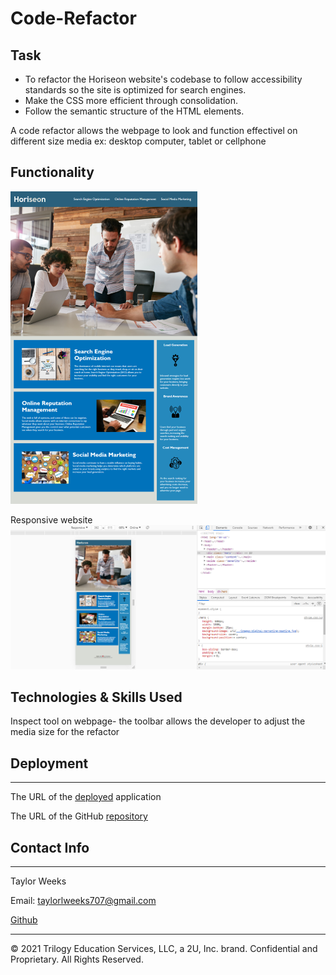 # Code-Refactor

## Task

- To refactor the Horiseon website's codebase to follow accessibility standards so the site is optimized for search engines.
- Make the CSS more efficient through consolidation.
- Follow the semantic structure of the HTML elements.

A code refactor allows the webpage to look and function effectivel on different size media ex: desktop computer, tablet or cellphone

## Functionality

![image](assets/images/Horiseon.png)

Responsive website
![image](assets/images/responsive.png)

## Technologies & Skills Used

Inspect tool on webpage- the toolbar allows the developer to adjust the media size for the refactor

## Deployment
---
The URL of the [deployed](https://tweeks07.github.io/Code-Refactor/) application

The URL of the GitHub [repository](https://git@github.com/tweeks07/Code-Refactor)

## Contact Info
---
Taylor Weeks

Email:  taylorlweeks707@gmail.com

[Github](https://github.com/tweeks07)

---
© 2021 Trilogy Education Services, LLC, a 2U, Inc. brand. Confidential and Proprietary. All Rights Reserved.
